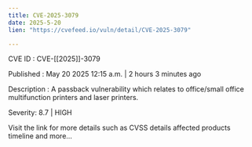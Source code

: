 ```yaml
---
title: CVE-2025-3079
date: 2025-5-20
lien: "https://cvefeed.io/vuln/detail/CVE-2025-3079"

---
```


CVE ID : CVE-[[2025]]-3079

Published :  May 20
2025
12:15 a.m. | 2 hours
3 minutes ago

Description : A passback vulnerability which relates to office/small office multifunction printers and laser printers.

Severity: 8.7 | HIGH

Visit the link for more details
such as CVSS details
affected products
timeline
and more...
